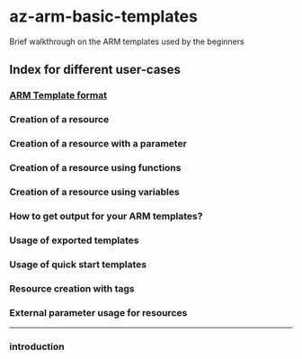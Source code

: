 # az-arm-basic-templates
Brief walkthrough on the ARM templates used by the beginners

## Index for different user-cases
### [ARM Template format](#introduction)
### Creation of a resource
### Creation of a resource with a parameter
### Creation of a resource using functions
### Creation of a resource using variables
### How to get output for your ARM templates?
### Usage of exported templates
### Usage of quick start templates
### Resource creation with tags
### External parameter usage for resources

---

### introduction
